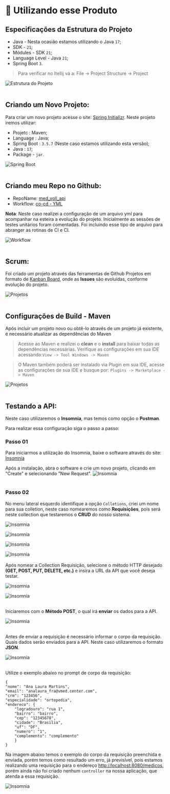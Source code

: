 # :toolbox: Utilizando esse Produto

## Especificações da Estrutura do Projeto

- Java - Nesta ocasião estamos utilizando o Java `17`;
- SDK - `21`;
- Módules - SDK `21`;
- Language Level - Java `21`;
- Spring Boot `3`.

> Para verificar no Itellij và a: File -> Project Structure -> Project

![Estrutura do Projeto](src/main/resources/static/imagens/img_03.png)
<br>
<br>

## Criando um Novo Projeto:

Para criar um novo projeto acesse o site: [Spring Initializr](https://start.spring.io/).
Neste projeto iremos utilizar:

- Projetc : Maven;
- Language : Java;
- Spring Boot : `3.5.7` (Neste caso estamos utilizando esta versão);
- Java : `17`;
- Package - `jar`.

![Spring Boot](src/main/resources/static/img/imagens/img_01.png)
<br>
<br>

## Criando meu Repo no Github:

- RepoName: [med_voll_api](https://github.com/analaurafra/med_voll_api)
- Workflow: [co-cd - YML](https://github.com/analaurafra/med_voll_api/blob/main/.github/workflows/ci-cd.yml)

**Nota**: Neste caso realizei a configuração de um arquivo yml para acompanhar na esteira a evolução do projeto.
Inicialmente as sessões de testes unitários foram comentadas.
Foi incluindo esse tipo de arquivo para abranger as rotinas de CI e CI.

![Workflow](src/main/resources/static/img/imagens/img_02.png)
<br>
<br>

## Scrum:

Foi criado um projeto através das ferramentas de Github Projetos em formato de [Kanban Board](https://github.com/users/analaurafra/projects/1/views/1), onde as **Issues** são evoluídas, conforme evolução
do projeto.

![Projetos](src/main/resources/static/img/imagens/img_05.png)
<br>
<br>

## Configurações de Build - Maven

Após incluir um projeto novo ou obtê-lo através de um projeto já existente, é necessário atualizar as dependências do Maven

> Acesse ao Maven e realizei o **clean** e o **install** para baixar todas as dependências necessárias. Verifique as configurações em sua IDE acessando:`View -> Tool Windows -> Maven`

> O Maven também poderá ser instalado via Plugin em sua IDE, acesse as configurações de sua IDE e busque por: `Plugins -> Marketplace -> Maven`

![Projetos](src/main/resources/static/img/imagens/img_04.png)
<br>
<br>

## Testando a API:

Neste caso utilizaremos o **Insomnia**, mas temos como opção o **Postman**.

Para realizar essa configuração siga o passo a passo:

### Passo 01
Para iniciarmos a utilização do Insomnia, baixe o software através do site: [Insomnia](https://insomnia.rest/download)

Após a instalação, abra o software e crie um novo projeto, clicando em "Create" e selecionando "New Request".
![Insomnia](../med_voll_api/src/main/resources/static/img/img_06.png)
<br>
<br>

### Passo 02
No menu lateral esquerdo identifique a opção `Colletions`, criei um nome para sua colletion, neste caso nomearemos como **Requisições**, pois será neste collection que testaremos o **CRUD** do nosso sistema.

![Insomnia](src/main/resources/static/img/imagens/img_06_01.png)
<br>

![Insomnia](src/main/resources/static/img/imagens/img_06_02.png)
<br>

![Insomnia](src/main/resources/static/img/imagens/img_06_03.png)
<br>

![Insomnia](src/main/resources/static/img/imagens/img_06_04.png)
<br>
<br>
Após nomear a Collection Requisição, selecione o método HTTP desejado **(GET, POST, PUT, DELETE, etc.)** e insira a URL da API que você deseja testar.

![Insomnia](../med_voll_api/src/main/resources/static/img/img_0_05.png)
<br>

![Insomnia](src/main/resources/static/img/imagens/img_06_06.png)
<br>
<br>

Iniciaremos com o **Método POST**, o qual irá **enviar** os dados para a API.

![Insomnia](src/main/resources/static/img/imagens/img_06_07.png)
<br>
<br>

Antes de enviar a requisição é necessário informar o corpo da requisição. Quais dados serão enviados para a API.
Neste caso utilizaremos o formato **JSON**. 

![Insomnia](src/main/resources/static/img/imagens/img_06_08.png)
<br>
<br>

Utilize o exemplo abaixo no prompt de corpo da requisição:

```
{
"nome": "Ana Laura Martins",
"email": "analaura_fra@vmed.center.com",
"crm": "123456",
"especialidade": "ortopedia",
"endereco": {
    "logradouro": "rua 1",
    "bairro": "bairro",
    "cep": "12345678",
    "cidade": "Brasilia",
    "uf": "DF",
    "numero": "1",
    "complemento": "complemento"
    }
}

```

Na imagem abaixo temos o exemplo do corpo da requisição preenchida e enviada, porém temos como resultado um erro, já previsível, pois estamos realizando uma requisição para o endereço
[http://localhost:8080/medicos](http://localhost:8080/medicos), porém ainda não foi criado nenhum `controller` na nossa aplicação, que atenda a essa requisição.

![Insomnia](..src/main/resources/static/img/img_06_09.png)
<br>
<br>
